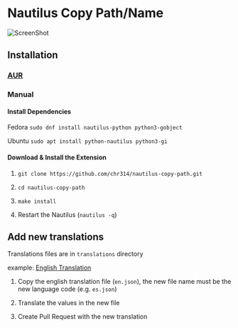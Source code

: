 # Nautilus Copy Path/Name

![ScreenShot](https://raw.githubusercontent.com/chr314/nautilus-copy-path/master/screenshot.png)

## Installation

###  [AUR](https://aur.archlinux.org/packages/nautilus-copy-path/)

### Manual
#### Install Dependencies

Fedora `sudo dnf install nautilus-python python3-gobject`

Ubuntu `sudo apt install python-nautilus python3-gi`

#### Download & Install the Extension

1. `git clone https://github.com/chr314/nautilus-copy-path.git`

2. `cd nautilus-copy-path`

3. `make install`

4. Restart the Nautilus (`nautilus -q`)


## Add new translations

Translations files are in `translations` directory

example: [English Translation](translations/en.json)

1. Copy the english translation file (`en.json`), the new file name must be the new language code (e.g. `es.json`)

2. Translate the values in the new file

3. Create Pull Request with the new translation
